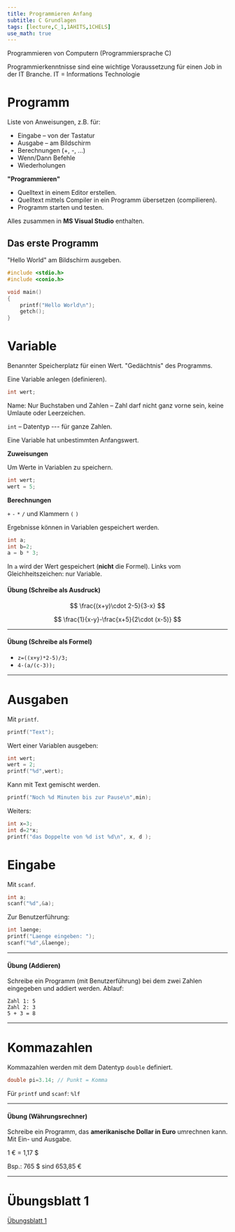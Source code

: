 ```yaml
---
title: Programmieren Anfang
subtitle: C Grundlagen
tags: [lecture,C_1,1AHITS,1CHELS]
use_math: true
---
```


Programmieren von Computern (Programmiersprache C)

Programmierkenntnisse sind eine wichtige Voraussetzung für einen Job in der IT Branche.
IT = Informations Technologie




# Programm


Liste von Anweisungen, z.B. für:


- Eingabe – von der Tastatur
- Ausgabe – am Bildschirm
- Berechnungen (+, -, ...)
- Wenn/Dann Befehle
- Wiederholungen



**"Programmieren"**

- Quelltext in einem Editor erstellen.
- Quelltext mittels Compiler in ein Programm übersetzen (compilieren).
- Programm starten und testen.


Alles zusammen in **MS Visual Studio** enthalten.



## Das erste Programm


"Hello World" am Bildschirm ausgeben.
```c++
#include <stdio.h>
#include <conio.h>

void main()
{
	printf("Hello World\n");
	getch();
}
```




# Variable

Benannter Speicherplatz für einen Wert. "Gedächtnis" des Programms.

Eine Variable anlegen (definieren).

```c
int wert;
```

Name: Nur Buchstaben und Zahlen – Zahl darf nicht ganz vorne sein, keine Umlaute oder Leerzeichen. 

`int` – Datentyp --- für ganze Zahlen.


Eine Variable hat unbestimmten Anfangswert.



**Zuweisungen**

Um Werte in Variablen zu speichern.

```java
int wert;
wert = 5;
```



**Berechnungen**

`+` `-` `*` `/` und Klammern `(` `)`

Ergebnisse können in Variablen gespeichert werden.

```c
int a;
int b=2;
a = b * 3;
```

In `a` wird der Wert gespeichert (**nicht** die Formel).
Links vom Gleichheitszeichen: nur Variable.



#### Übung (Schreibe als Ausdruck)

$$
\frac{(x+y)\cdot 2-5}{3-x}
$$


$$
\frac{1}{x-y}-\frac{x+5}{2\cdot (x-5)}
$$

---


#### Übung (Schreibe als Formel)

- `z=((x+y)*2-5)/3;`
- `4-(a/(c-3));`

---



# Ausgaben


Mit `printf`.

```c
printf("Text");
```

Wert einer Variablen ausgeben:

```c
int wert;
wert = 2;
printf("%d",wert);
```

Kann mit Text gemischt werden.

```c
printf("Noch %d Minuten bis zur Pause\n",min);
```

Weiters:

```c++
int x=3;
int d=2*x;
printf("das Doppelte von %d ist %d\n", x, d );
```




# Eingabe


Mit `scanf`.

```c
int a;
scanf("%d",&a);
```

Zur Benutzerführung:

```c
int laenge;
printf("Laenge eingeben: ");
scanf("%d",&laenge);
```

---

#### Übung (Addieren)

Schreibe ein Programm (mit Benutzerführung) bei dem zwei Zahlen eingegeben und addiert werden.
Ablauf:

```
Zahl 1: 5
Zahl 2: 3
5 + 3 = 8
```

---




# Kommazahlen


Kommazahlen werden mit dem Datentyp `double` definiert.

```c
double pi=3.14; // Punkt = Komma
```

Für `printf` und `scanf`:  `%lf`

---

#### Übung (Währungsrechner)

Schreibe ein Programm, das **amerikanische Dollar in Euro** umrechnen kann. Mit Ein- und Ausgabe.

1 € = 1,17 $

Bsp.: 765 $ sind 653,85 €

---



# Übungsblatt 1

[Übungsblatt 1](04_Anfang_ue01)

